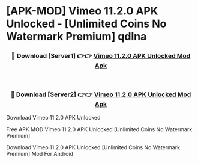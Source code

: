 # [APK-MOD] Vimeo 11.2.0 APK Unlocked - [Unlimited Coins No Watermark Premium] qdlna



<div align="center">
<h3>🔴 Download [Server1] 👉👉 <a href="https://momento.my/?title=Vimeo_11.2.0_APK_Unlocked">Vimeo 11.2.0 APK Unlocked Mod Apk</a></h3><br>

<h3>🔴 Download [Server2] 👉👉 <a href="https://momento.my/?title=Vimeo_11.2.0_APK_Unlocked">Vimeo 11.2.0 APK Unlocked Mod Apk</a></h3>
</div>



Download Vimeo 11.2.0 APK Unlocked 

Free APK MOD Vimeo 11.2.0 APK Unlocked [Unlimited Coins No Watermark Premium]

Download Vimeo 11.2.0 APK Unlocked [Unlimited Coins No Watermark Premium] Mod For Android
